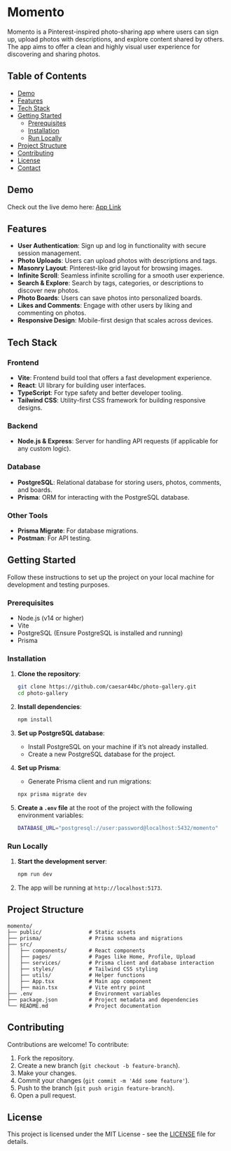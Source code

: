 # **Momento** 

Momento is a Pinterest-inspired photo-sharing app where users can sign up, upload photos with descriptions, and explore content shared by others. The app aims to offer a clean and highly visual user experience for discovering and sharing photos.

## **Table of Contents**

- [Demo](#demo)
- [Features](#features)
- [Tech Stack](#tech-stack)
- [Getting Started](#getting-started)
  - [Prerequisites](#prerequisites)
  - [Installation](#installation)
  - [Run Locally](#run-locally)
- [Project Structure](#project-structure)
- [Contributing](#contributing)
- [License](#license)
- [Contact](#contact)

## **Demo**

Check out the live demo here: [App Link](https://photo-gallery-rho-five.vercel.app/)

## **Features**

- **User Authentication**: Sign up and log in functionality with secure session management.
- **Photo Uploads**: Users can upload photos with descriptions and tags.
- **Masonry Layout**: Pinterest-like grid layout for browsing images.
- **Infinite Scroll**: Seamless infinite scrolling for a smooth user experience.
- **Search & Explore**: Search by tags, categories, or descriptions to discover new photos.
- **Photo Boards**: Users can save photos into personalized boards.
- **Likes and Comments**: Engage with other users by liking and commenting on photos.
- **Responsive Design**: Mobile-first design that scales across devices.

## **Tech Stack**

### **Frontend**
- **Vite**: Frontend build tool that offers a fast development experience.
- **React**: UI library for building user interfaces.
- **TypeScript**: For type safety and better developer tooling.
- **Tailwind CSS**: Utility-first CSS framework for building responsive designs.

### **Backend**
- **Node.js & Express**: Server for handling API requests (if applicable for any custom logic).
  
### **Database**
- **PostgreSQL**: Relational database for storing users, photos, comments, and boards.
- **Prisma**: ORM for interacting with the PostgreSQL database.

### **Other Tools**
- **Prisma Migrate**: For database migrations.
- **Postman**: For API testing.

## **Getting Started**

Follow these instructions to set up the project on your local machine for development and testing purposes.

### **Prerequisites**

- Node.js (v14 or higher)
- Vite
- PostgreSQL (Ensure PostgreSQL is installed and running)
- Prisma

### **Installation**

1. **Clone the repository**:

   ```bash
   git clone https://github.com/caesar44bc/photo-gallery.git
   cd photo-gallery
   ```

2. **Install dependencies**:

   ```bash
   npm install
   ```

3. **Set up PostgreSQL database**:
   - Install PostgreSQL on your machine if it’s not already installed.
   - Create a new PostgreSQL database for the project.
   
4. **Set up Prisma**:
   - Generate Prisma client and run migrations:
   
   ```bash
   npx prisma migrate dev
   ```

5. **Create a `.env` file** at the root of the project with the following environment variables:

   ```bash
   DATABASE_URL="postgresql://user:password@localhost:5432/momento"
   ```

### **Run Locally**

1. **Start the development server**:

   ```bash
   npm run dev
   ```

2. The app will be running at `http://localhost:5173`.

## **Project Structure**

```plaintext
momento/
├── public/               # Static assets
├── prisma/               # Prisma schema and migrations
├── src/
│   ├── components/       # React components
│   ├── pages/            # Pages like Home, Profile, Upload
│   ├── services/         # Prisma client and database interaction
│   ├── styles/           # Tailwind CSS styling
│   ├── utils/            # Helper functions
│   ├── App.tsx           # Main app component
│   ├── main.tsx          # Vite entry point
├── .env                  # Environment variables
├── package.json          # Project metadata and dependencies
└── README.md             # Project documentation
```

## **Contributing**

Contributions are welcome! To contribute:

1. Fork the repository.
2. Create a new branch (`git checkout -b feature-branch`).
3. Make your changes.
4. Commit your changes (`git commit -m 'Add some feature'`).
5. Push to the branch (`git push origin feature-branch`).
6. Open a pull request.

## **License**

This project is licensed under the MIT License - see the [LICENSE](LICENSE) file for details.
